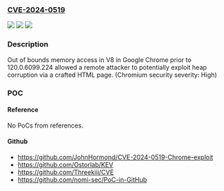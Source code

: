 ### [CVE-2024-0519](https://cve.mitre.org/cgi-bin/cvename.cgi?name=CVE-2024-0519)
![](https://img.shields.io/static/v1?label=Product&message=Chrome&color=blue)
![](https://img.shields.io/static/v1?label=Version&message=120.0.6099.224%3C%20120.0.6099.224%20&color=brighgreen)
![](https://img.shields.io/static/v1?label=Vulnerability&message=Out%20of%20bounds%20memory%20access&color=brighgreen)

### Description

Out of bounds memory access in V8 in Google Chrome prior to 120.0.6099.224 allowed a remote attacker to potentially exploit heap corruption via a crafted HTML page. (Chromium security severity: High)

### POC

#### Reference
No PoCs from references.

#### Github
- https://github.com/JohnHormond/CVE-2024-0519-Chrome-exploit
- https://github.com/Ostorlab/KEV
- https://github.com/Threekiii/CVE
- https://github.com/nomi-sec/PoC-in-GitHub

